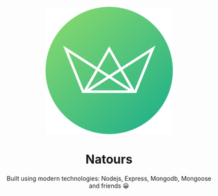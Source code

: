    <p align="center">
  <img src="/public/img/logo-green-round.png")
  </p>
  <h1 align="center">Natours</h1>
  <p align="center">
  Built using modern technologies: Nodejs, Express, Mongodb, Mongoose and friends 😀
  </p>
  
